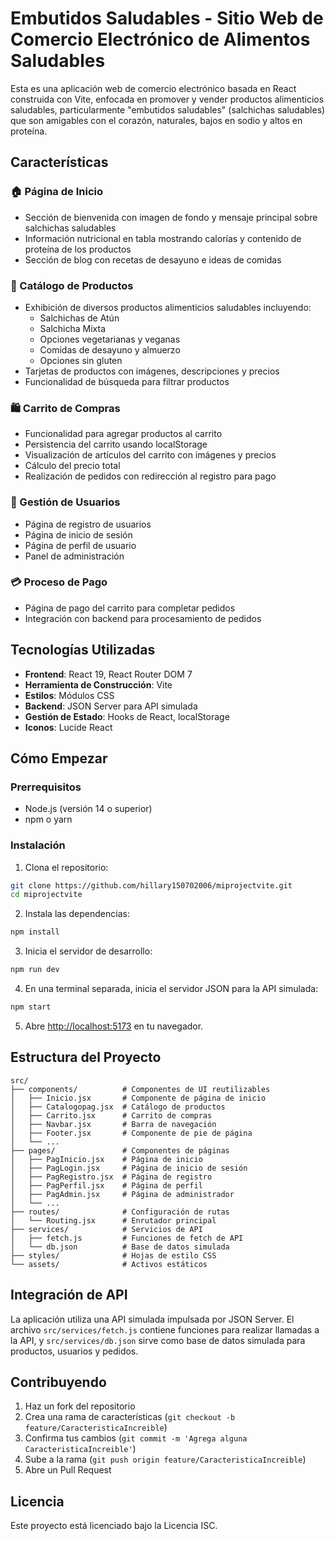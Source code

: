 # Embutidos Saludables - Sitio Web de Comercio Electrónico de Alimentos Saludables

Esta es una aplicación web de comercio electrónico basada en React construida con Vite, enfocada en promover y vender productos alimenticios saludables, particularmente "embutidos saludables" (salchichas saludables) que son amigables con el corazón, naturales, bajos en sodio y altos en proteína.

## Características

### 🏠 Página de Inicio
- Sección de bienvenida con imagen de fondo y mensaje principal sobre salchichas saludables
- Información nutricional en tabla mostrando calorías y contenido de proteína de los productos
- Sección de blog con recetas de desayuno e ideas de comidas

### 🛒 Catálogo de Productos
- Exhibición de diversos productos alimenticios saludables incluyendo:
  - Salchichas de Atún
  - Salchicha Mixta
  - Opciones vegetarianas y veganas
  - Comidas de desayuno y almuerzo
  - Opciones sin gluten
- Tarjetas de productos con imágenes, descripciones y precios
- Funcionalidad de búsqueda para filtrar productos

### 🛍️ Carrito de Compras
- Funcionalidad para agregar productos al carrito
- Persistencia del carrito usando localStorage
- Visualización de artículos del carrito con imágenes y precios
- Cálculo del precio total
- Realización de pedidos con redirección al registro para pago

### 👤 Gestión de Usuarios
- Página de registro de usuarios
- Página de inicio de sesión
- Página de perfil de usuario
- Panel de administración

### 💳 Proceso de Pago
- Página de pago del carrito para completar pedidos
- Integración con backend para procesamiento de pedidos

## Tecnologías Utilizadas

- **Frontend**: React 19, React Router DOM 7
- **Herramienta de Construcción**: Vite
- **Estilos**: Módulos CSS
- **Backend**: JSON Server para API simulada
- **Gestión de Estado**: Hooks de React, localStorage
- **Iconos**: Lucide React

## Cómo Empezar

### Prerrequisitos
- Node.js (versión 14 o superior)
- npm o yarn

### Instalación

1. Clona el repositorio:
```bash
git clone https://github.com/hillary150702006/miprojectvite.git
cd miprojectvite
```

2. Instala las dependencias:
```bash
npm install
```

3. Inicia el servidor de desarrollo:
```bash
npm run dev
```

4. En una terminal separada, inicia el servidor JSON para la API simulada:
```bash
npm start
```

5. Abre [http://localhost:5173](http://localhost:5173) en tu navegador.

## Estructura del Proyecto

```
src/
├── components/          # Componentes de UI reutilizables
│   ├── Inicio.jsx       # Componente de página de inicio
│   ├── Catalogopag.jsx  # Catálogo de productos
│   ├── Carrito.jsx      # Carrito de compras
│   ├── Navbar.jsx       # Barra de navegación
│   ├── Footer.jsx       # Componente de pie de página
│   └── ...
├── pages/               # Componentes de páginas
│   ├── PagInicio.jsx    # Página de inicio
│   ├── PagLogin.jsx     # Página de inicio de sesión
│   ├── PagRegistro.jsx  # Página de registro
│   ├── PagPerfil.jsx    # Página de perfil
│   ├── PagAdmin.jsx     # Página de administrador
│   └── ...
├── routes/              # Configuración de rutas
│   └── Routing.jsx      # Enrutador principal
├── services/            # Servicios de API
│   ├── fetch.js         # Funciones de fetch de API
│   └── db.json          # Base de datos simulada
├── styles/              # Hojas de estilo CSS
└── assets/              # Activos estáticos
```

## Integración de API

La aplicación utiliza una API simulada impulsada por JSON Server. El archivo `src/services/fetch.js` contiene funciones para realizar llamadas a la API, y `src/services/db.json` sirve como base de datos simulada para productos, usuarios y pedidos.

## Contribuyendo

1. Haz un fork del repositorio
2. Crea una rama de características (`git checkout -b feature/CaracteristicaIncreible`)
3. Confirma tus cambios (`git commit -m 'Agrega alguna CaracteristicaIncreible'`)
4. Sube a la rama (`git push origin feature/CaracteristicaIncreible`)
5. Abre un Pull Request

## Licencia

Este proyecto está licenciado bajo la Licencia ISC.
